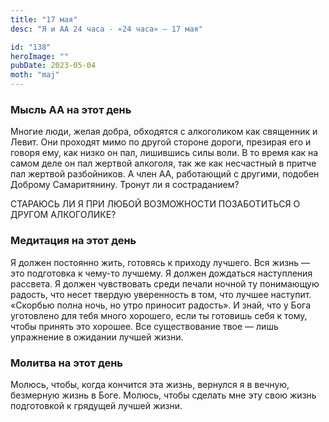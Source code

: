 ```yaml
---
title: "17 мая"
desc: "Я и АА 24 часа - «24 часа» — 17 мая"

id: "138"
heroImage: ""
pubDate: 2023-05-04
moth: "maj"
---
```


### Мысль АА на этот день

Многие люди, желая добра, обходятся с алкоголиком как священник и Левит. Они
проходят мимо по другой стороне дороги, презирая его и говоря ему, как низко
он пал, лишившись силы воли. В то время как на самом деле он пал жертвой
алкоголя, так же как несчастный в притче пал жертвой разбойников. А член АА,
работающий с другими, подобен Доброму Самаритянину. Тронут ли я состраданием?

СТАРАЮСЬ ЛИ Я ПРИ ЛЮБОЙ ВОЗМОЖНОСТИ ПОЗАБОТИТЬСЯ О ДРУГОМ АЛКОГОЛИКЕ?

### Медитация на этот день

Я должен постоянно жить, готовясь к приходу лучшего. Вся жизнь — это
подготовка к чему-то лучшему. Я должен дождаться наступления рассвета. Я
должен чувствовать среди печали ночной ту понимающую радость, что несет
твердую уверенность в том, что лучшее наступит. «Скорбью полна ночь, но утро
приносит радость». И знай, что у Бога уготовлено для тебя много хорошего, если
ты готовишь себя к тому, чтобы принять это хорошее. Все существование твое —
лишь упражнение в ожидании лучшей жизни.

### Молитва на этот день

Молюсь, чтобы, когда кончится эта жизнь, вернулся я в вечную, безмерную жизнь
в Боге. Молюсь, чтобы сделать мне эту свою жизнь подготовкой к грядущей лучшей
жизни.
